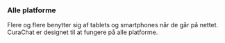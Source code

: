 ### Alle platforme

Flere og flere benytter sig af tablets og smartphones når de går på nettet. CuraChat er designet til at fungere på alle platforme.